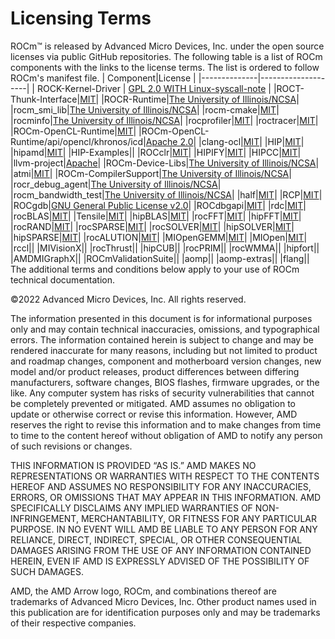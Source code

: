 # Licensing Terms

ROCm™ is released by Advanced Micro Devices, Inc. under the open source licenses via public GitHub repositories. The following table is a list of ROCm components with the links to the license terms. The list is ordered to follow ROCm's manifest file.
| Component|License  |
|--------------|--------------------|
| ROCK-Kernel-Driver | [GPL 2.0 WITH Linux-syscall-note](https://github.com/RadeonOpenCompute/ROCK-Kernel-Driver/blob/master/COPYING)   |
|ROCT-Thunk-Interface|[MIT](https://github.com/RadeonOpenCompute/ROCT-Thunk-Interface/blob/master/LICENSE.md)|
|ROCR-Runtime|[The University of Illinois/NCSA](https://github.com/RadeonOpenCompute/ROCR-Runtime/blob/master/LICENSE.txt)|
|rocm_smi_lib|[The University of Illinois/NCSA](https://github.com/RadeonOpenCompute/rocm_smi_lib/blob/master/License.txt)|
|rocm-cmake|[MIT](https://github.com/RadeonOpenCompute/rocm-cmake/blob/develop/LICENSE)|
|rocminfo|[The University of Illinois/NCSA](https://github.com/RadeonOpenCompute/rocminfo/blob/master/License.txt)|
|rocprofiler|[MIT](https://github.com/ROCm-Developer-Tools/rocprofiler/blob/amd-master/LICENSE)|
|roctracer|[MIT](https://github.com/ROCm-Developer-Tools/roctracer/blob/amd-master/LICENSE)|
|ROCm-OpenCL-Runtime|[MIT](https://github.com/RadeonOpenCompute/ROCm-OpenCL-Runtime/blob/develop/LICENSE.txt)|
|ROCm-OpenCL-Runtime/api/opencl/khronos/icd|[Apache 2.0](https://github.com/KhronosGroup/OpenCL-ICD-Loader/blob/main/LICENSE)|
|clang-ocl|[MIT](https://github.com/RadeonOpenCompute/clang-ocl/blob/master/LICENSE)|
|HIP|[MIT](https://github.com/ROCm-Developer-Tools/HIP/blob/develop/LICENSE.txt)|
|hipamd|[MIT](https://github.com/ROCm-Developer-Tools/hipamd/blob/develop/LICENSE.txt)|
|HIP-Examples||
|ROCclr|[MIT](https://github.com/ROCm-Developer-Tools/ROCclr/blob/develop/LICENSE.txt)|
|HIPIFY|[MIT](https://github.com/ROCm-Developer-Tools/HIPIFY/blob/amd-staging/LICENSE.txt)|
|HIPCC|[MIT](https://github.com/ROCm-Developer-Tools/HIPCC/blob/develop/LICENSE.txt)|
|llvm-project|[Apache](https://github.com/ROCm-Developer-Tools/llvm-project/blob/main/LICENSE.TXT)|
|ROCm-Device-Libs|[The University of Illinois/NCSA](https://github.com/RadeonOpenCompute/ROCm-Device-Libs/blob/amd-stg-open/LICENSE.TXT)|
|atmi|[MIT](https://github.com/RadeonOpenCompute/atmi/blob/master/LICENSE.txt)|
|ROCm-CompilerSupport|[The University of Illinois/NCSA](https://github.com/RadeonOpenCompute/ROCm-CompilerSupport/blob/amd-stg-open/LICENSE.txt)|
|rocr_debug_agent|[The University of Illinois/NCSA](https://github.com/ROCm-Developer-Tools/rocr_debug_agent/blob/master/LICENSE.txt)|
|rocm_bandwidth_test|[The University of Illinois/NCSA](https://github.com/RadeonOpenCompute/rocm_bandwidth_test/blob/master/LICENSE.txt)|
|half|[MIT](https://github.com/ROCmSoftwarePlatform/half/blob/master/LICENSE.txt)|
|RCP|[MIT](https://github.com/GPUOpen-Tools/radeon_compute_profiler/blob/master/LICENSE)|
|ROCgdb|[GNU General Public License v2.0](https://github.com/ROCm-Developer-Tools/ROCgdb/blob/amd-master/COPYING)|
|ROCdbgapi|[MIT](https://github.com/ROCm-Developer-Tools/ROCdbgapi/blob/amd-master/LICENSE.txt)|
|rdc|[MIT](https://github.com/RadeonOpenCompute/rdc/blob/master/LICENSE)|
|rocBLAS|[MIT](https://github.com/ROCmSoftwarePlatform/rocBLAS/blob/develop/LICENSE.md)|
|Tensile|[MIT](https://github.com/ROCmSoftwarePlatform/Tensile/blob/develop/LICENSE.md)|
|hipBLAS|[MIT](https://github.com/ROCmSoftwarePlatform/hipBLAS/blob/develop/LICENSE.md)|
|rocFFT|[MIT](https://github.com/ROCmSoftwarePlatform/rocFFT/blob/develop/LICENSE.md)|
|hipFFT|[MIT](https://github.com/ROCmSoftwarePlatform/hipFFT/blob/develop/LICENSE.md)|
|rocRAND|[MIT](https://github.com/ROCmSoftwarePlatform/rocRAND/blob/develop/LICENSE.txt)|
|rocSPARSE|[MIT](https://github.com/ROCmSoftwarePlatform/rocSPARSE/blob/develop/LICENSE.md)|
|rocSOLVER|[MIT](https://github.com/ROCmSoftwarePlatform/rocSOLVER/blob/develop/LICENSE.md)|
|hipSOLVER|[MIT](https://github.com/ROCmSoftwarePlatform/hipSOLVER/blob/develop/LICENSE.md)|
|hipSPARSE|[MIT](https://github.com/ROCmSoftwarePlatform/hipSPARSE/blob/develop/LICENSE.md)|
|rocALUTION|[MIT](https://github.com/ROCmSoftwarePlatform/rocALUTION/blob/develop/LICENSE.md)|
|MIOpenGEMM|[MIT](https://github.com/ROCmSoftwarePlatform/MIOpenGEMM/blob/master/LICENSE.txt)|
|MIOpen|[MIT](https://github.com/ROCmSoftwarePlatform/MIOpen/blob/master/LICENSE.txt)|
|rccl||
|MIVisionX||
|rocThrust||
|hipCUB||
|rocPRIM||
|rocWMMA||
|hipfort||
|AMDMIGraphX||
|ROCmValidationSuite||
|aomp||
|aomp-extras||
|flang||
The additional terms and conditions below apply to your use of ROCm technical documentation.

©2022 Advanced Micro Devices, Inc. All rights reserved.

The information presented in this document is for informational purposes only and may contain technical inaccuracies, omissions, and typographical errors. The information contained herein is subject to change and may be rendered inaccurate for many reasons, including but not limited to product and roadmap changes, component and motherboard version changes, new model and/or product releases, product differences between differing manufacturers, software changes, BIOS flashes, firmware upgrades, or the like. Any computer system has risks of security vulnerabilities that cannot be completely prevented or mitigated. AMD assumes no obligation to update or otherwise correct or revise this information. However, AMD reserves the right to revise this information and to make changes from time to time to the content hereof without obligation of AMD to notify any person of such revisions or changes.

THIS INFORMATION IS PROVIDED “AS IS.” AMD MAKES NO REPRESENTATIONS OR WARRANTIES WITH RESPECT TO THE CONTENTS HEREOF AND ASSUMES NO RESPONSIBILITY FOR ANY INACCURACIES, ERRORS, OR OMISSIONS THAT MAY APPEAR IN THIS INFORMATION. AMD SPECIFICALLY DISCLAIMS ANY IMPLIED WARRANTIES OF NON-INFRINGEMENT, MERCHANTABILITY, OR FITNESS FOR ANY PARTICULAR PURPOSE. IN NO EVENT WILL AMD BE LIABLE TO ANY PERSON FOR ANY RELIANCE, DIRECT, INDIRECT, SPECIAL, OR OTHER CONSEQUENTIAL DAMAGES ARISING FROM THE USE OF ANY INFORMATION CONTAINED HEREIN, EVEN IF AMD IS EXPRESSLY ADVISED OF THE POSSIBILITY OF SUCH DAMAGES.

AMD, the AMD Arrow logo, ROCm, and combinations thereof are trademarks of Advanced Micro Devices, Inc. Other product names used in this publication are for identification purposes only and may be trademarks of their respective companies.

 